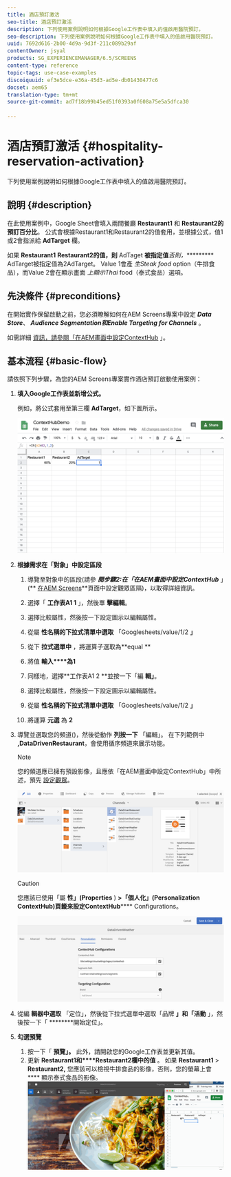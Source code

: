 ```yaml
---
title: 酒店預訂激活
seo-title: 酒店預訂激活
description: 下列使用案例說明如何根據Google工作表中填入的值啟用醫院預訂。
seo-description: 下列使用案例說明如何根據Google工作表中填入的值啟用醫院預訂。
uuid: 7692d616-2b00-4d9a-9d3f-211c089b29af
contentOwner: jsyal
products: SG_EXPERIENCEMANAGER/6.5/SCREENS
content-type: reference
topic-tags: use-case-examples
discoiquuid: ef3e5dce-e36a-45d3-ad5e-db01430477c6
docset: aem65
translation-type: tm+mt
source-git-commit: ad7f18b99b45ed51f0393a0f608a75e5a5dfca30

---
```



# 酒店預訂激活 {#hospitality-reservation-activation}

下列使用案例說明如何根據Google工作表中填入的值啟用醫院預訂。

## 說明 {#description}

在此使用案例中，Google Sheet會填入兩間餐廳 **Restaurant1** 和 **Restaurant2的預訂百分比**。 公式會根據Restaurant1和Restaurant2的值套用，並根據公式，值1或2會指派給 **AdTarget** 欄。

如果 **Restaurant1** **Restaurant2的值，則** AdTaget **被指定值***否則，********** AdTarget被指定值為2AdTarget。 Value 1會產 *生Steak food* option（牛排食品），而Value 2會在顯示畫面 *上顯示Thai* food（泰式食品）選項。

## 先決條件 {#preconditions}

在開始實作保留啟動之前，您必須瞭解如何在AEM Screens專案中設定 ***Data Store***、 ***Audience Segmentation******和Enable Targeting for Channels*** 。

如需詳細 [資訊，請參閱「在AEM畫面中設定ContextHub](configuring-context-hub.md) 」。

## 基本流程 {#basic-flow}

請依照下列步驟，為您的AEM Screens專案實作酒店預訂啟動使用案例：

1. **填入Google工作表並新增公式。**

   例如，將公式套用至第三欄 **AdTarget**，如下圖所示。

   ![screen_shot_2019-04-29at94132am](assets/screen_shot_2019-04-29at94132am.png)

1. **根據需求在「對象」中設定區段**

   1. 導覽至對象中的區段(請參 ***閱步驟2:在「在AEM畫面中設定ContextHub*** 」(** [在AEM Screens](configuring-context-hub.md)**頁面中設定觀眾區隔)，以取得詳細資訊。

   1. 選擇「 **工作表A1 1** 」，然後單 **擊編輯**。

   1. 選擇比較屬性，然後按一下設定圖示以編輯屬性。
   1. 從屬 **性名稱的下拉式清單中選取** 「Googlesheets/value/1/2 **」**

   1. 從下 **拉式選單中** ，將運算子選取為**equal **

   1. 將值 **輸入****為1**

   1. 同樣地，選擇**工作表A1 2 **並按一下「編 **輯」**。

   1. 選擇比較屬性，然後按一下設定圖示以編輯屬性。
   1. 從屬 **性名稱的下拉式清單中選取** 「Googlesheets/value/1/2 **」**

   1. 將運算 **元選** 為 **2**

1. 導覽並選取您的頻道()，然後從動作 **列按一下** 「編輯」。 在下列範例中 **,DataDrivenRestaurant**，會使用循序頻道來展示功能。

   >[!NOTE]
   >
   >您的頻道應已擁有預設影像，且應依「在AEM畫面中設定ContextHub」中所述，預先 [設定觀眾](configuring-context-hub.md)。

   ![screen_shot_2019-05-08at14652pm](assets/screen_shot_2019-05-08at14652pm.png)

   >[!CAUTION]
   >
   >您應該已使用「屬 **性」(Properties** ) **&gt;「個人化」(Personalization** **ContextHub)頁籤來設定ContextHub****** Configurations。

   ![screen_shot_2019-05-08at114106am](assets/screen_shot_2019-05-08at114106am.png)

1. 從編 **輯器中選取** 「定位」，然後從下拉式選單中選取「品牌 **」和「活動** 」，然後按一下「 ********&#x200B;開始定位」。
1. **勾選預覽**

   1. 按一下「 **預覽」。** 此外，請開啟您的Google工作表並更新其值。
   1. 更新 **Restaurant1和****Restaurant2欄中的值** 。 如果 **Restaurant1** &gt; **Restaurant2,** 您應該可以檢視牛排食品的影像，否則，您的螢幕上會 **** 顯示泰式食品的影像。
   ![result5](assets/result5.gif)

